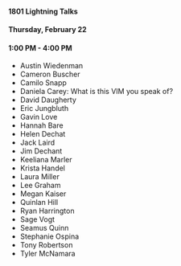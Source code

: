 #### 1801 Lightning Talks
#### Thursday, February 22
#### 1:00 PM - 4:00 PM

- Austin Wiedenman
- Cameron Buscher
- Camilo Snapp
- Daniela Carey: What is this VIM you speak of?
- David Daugherty
- Eric Jungbluth
- Gavin Love
- Hannah Bare
- Helen Dechat
- Jack Laird
- Jim Dechant
- Keeliana Marler
- Krista Handel
- Laura Miller
- Lee Graham
- Megan Kaiser
- Quinlan Hill
- Ryan Harrington
- Sage Vogt
- Seamus Quinn
- Stephanie Ospina
- Tony Robertson
- Tyler McNamara